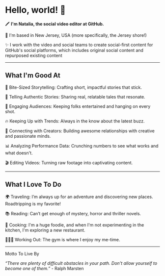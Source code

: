 # Hello, world! 👋

🖍️ **I'm Natalia, the social video editor at GitHub.**

🥯 I'm based in New Jersey, USA (more specifically, the Jersey shore!)

✨ I work with the video and social teams to create social-first content for GitHub's social platforms, which includes original social content and repurposed existing content 

----

## What I'm Good At

📝 Bite-Sized Storytelling: Crafting short, impactful stories that stick.

💬 Telling Authentic Stories: Sharing real, relatable tales that resonate.

🎤 Engaging Audiences: Keeping folks entertained and hanging on every shot.

🔥 Keeping Up with Trends: Always in the know about the latest buzz.

🤝 Connecting with Creators: Building awesome relationships with creative and passionate minds.

📊 Analyzing Performance Data: Crunching numbers to see what works and what doesn't.

🎬 Editing Videos: Turning raw footage into captivating content.

----

## What I Love To Do

🌍 Traveling: I’m always up for an adventure and discovering new places. Roadtripping is my favorite!

📚 Reading: Can’t get enough of mystery, horror and thriller novels.

🍳 Cooking: I'm a huge foodie, and when I'm not experimenting in the kitchen, I'm exploring a new restaurant. 

🏋🏻‍♀️ Working Out: The gym is where I enjoy my me-time.

----

Motto To Live By

_“There are plenty of difficult obstacles in your path. Don’t allow yourself to become one of them.”_ - Ralph Marsten 


<!--
**natcat8/natcat8** is a ✨ _special_ ✨ repository because its `README.md` (this file) appears on your GitHub profile.

Here are some ideas to get you started:

- 🔭 I’m currently working on ...
- 🌱 I’m currently learning ...
- 👯 I’m looking to collaborate on ...
- 🤔 I’m looking for help with ...
- 💬 Ask me about ...
- 📫 How to reach me: ...
- 😄 Pronouns: ...
- ⚡ Fun fact: ...
-->
